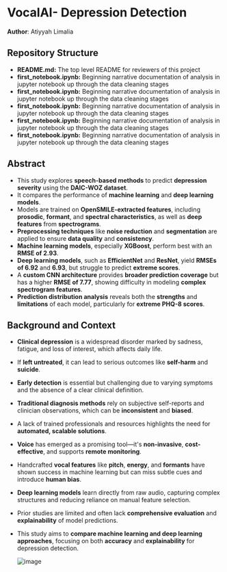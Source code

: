 # VocalAI- Depression Detection 

**Author**: Atiyyah Limalia


## Repository Structure

- <b>README.md:</b> The top level README for reviewers of this project
- <b>first_notebook.ipynb:</b> Beginning narrative documentation of analysis in jupyter notebook up through the data cleaning stages
- <b>first_notebook.ipynb:</b> Beginning narrative documentation of analysis in jupyter notebook up through the data cleaning stages
- <b>first_notebook.ipynb:</b> Beginning narrative documentation of analysis in jupyter notebook up through the data cleaning stages
- <b>first_notebook.ipynb:</b> Beginning narrative documentation of analysis in jupyter notebook up through the data cleaning stages
- <b>first_notebook.ipynb:</b> Beginning narrative documentation of analysis in jupyter notebook up through the data cleaning stages


## Abstract

- This study explores **speech-based methods** to predict **depression severity** using the **DAIC-WOZ dataset**.  
- It compares the performance of **machine learning** and **deep learning models**.  
- Models are trained on **OpenSMILE-extracted features**, including **prosodic**, **formant**, and **spectral characteristics**, as well as **deep features** from **spectrograms**.  
- **Preprocessing techniques** like **noise reduction** and **segmentation** are applied to ensure **data quality** and **consistency**.  
- **Machine learning models**, especially **XGBoost**, perform best with an **RMSE of 2.93**.  
- **Deep learning models**, such as **EfficientNet** and **ResNet**, yield **RMSEs of 6.92** and **6.93**, but struggle to predict **extreme scores**.  
- A **custom CNN architecture** provides **broader prediction coverage** but has a higher **RMSE of 7.77**, showing difficulty in modeling **complex spectrogram features**.  
- **Prediction distribution analysis** reveals both the **strengths** and **limitations** of each model, particularly for **extreme PHQ-8 scores**.
  
## Background and Context

- **Clinical depression** is a widespread disorder marked by sadness, fatigue, and loss of interest, which affects daily life.  
- If **left untreated**, it can lead to serious outcomes like **self-harm** and **suicide**.  
- **Early detection** is essential but challenging due to varying symptoms and the absence of a clear clinical definition.  
- **Traditional diagnosis methods** rely on subjective self-reports and clinician observations, which can be **inconsistent** and **biased**.  
- A lack of trained professionals and resources highlights the need for **automated, scalable solutions**.  
- **Voice** has emerged as a promising tool—it's **non-invasive**, **cost-effective**, and supports **remote monitoring**.  
- Handcrafted **vocal features** like **pitch**, **energy**, and **formants** have shown success in machine learning but can miss subtle cues and introduce **human bias**.  
- **Deep learning models** learn directly from raw audio, capturing complex structures and reducing reliance on manual feature selection.  
- Prior studies are limited and often lack **comprehensive evaluation** and **explainability** of model predictions.  
- This study aims to **compare machine learning and deep learning approaches**, focusing on both **accuracy** and **explainability** for depression detection.


  ![image](https://github.com/user-attachments/assets/b3288e42-381a-405b-8278-7820350e82e4)







